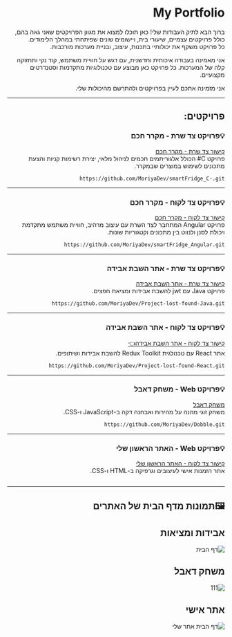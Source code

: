 <div style="direction: rtl; text-align: right;">

# My Portfolio
ברוך הבא לתיק העבודות שלי! כאן תוכלו למצוא את מגוון הפרויקטים שאני גאה בהם, כולל פרויקטים עצמיים, שיעורי בית, ויישומים שונים שפיתחתי במהלך הלימודים.  
כל פרויקט משקף את יכולותיי בתכנות, עיצוב, ובניית מערכות מורכבות.

אני מאמינה בעבודה איכותית וחדשנית, עם דגש על חוויית משתמש, קוד נקי ותחזוקה קלה של המערכות. כל פרויקט כאן מבוצע עם טכנולוגיות מתקדמות וסטנדרטים מקצועיים.

אני מזמינה אתכם לעיין בפרויקטים ולהתרשם מהיכולות שלי.

---

## פרויקטים:

### 💡פרויקט צד שרת - מקרר חכם
[קישור צד שרת - מקרר חכם](https://github.com/MoriyaDev/smartFridge_C-.git)  
פרויקט C# הכולל אלגוריתמים חכמים לניהול מלאי, יצירת רשימות קניות והצעת מתכונים לשימוש במוצרים שבמקרר. 
```
https://github.com/MoriyaDev/smartFridge_C-.git
```
---

### 💡פרויקט צד לקוח - מקרר חכם
[קישור צד לקוח - מקרר חכם](https://github.com/MoriyaDev/smartFridge_Angular.git)  
פרויקט Angular המתחבר לצד השרת עם עיצוב מרהיב, חוויית משתמש מתקדמת ויכולת לסנן ולנווט בין מתכונים וקטגוריות שונות.  
```
https://github.com/MoriyaDev/smartFridge_Angular.git
```
---

### 💡פרויקט צד שרת - אתר השבת אבידה  
[קישור צד שרת - אתר השבת אבידה](https://github.com/MoriyaDev/Project-lost-found-Java.git)  
פרויקט Java עם jwt  להשבת אבידות ומציאת חפצים.  
```
https://github.com/MoriyaDev/Project-lost-found-Java.git
```
---

### 💡פרויקט צד לקוח - אתר השבת אבידה
[קישור צד לקוח - אתר השבת אבידה👈](https://github.com/MoriyaDev/Project-lost-found-React.git)  
אתר React עם טכנולגית Redux Toolkit להשבת אבידות ושיתופים.  
```
https://github.com/MoriyaDev/Project-lost-found-React.git
```
---
### 💡פרויקט Web - משחק דאבל
[משחק דאבל](https://github.com/MoriyaDev/Dobble.git)  
משחק זוגי מהנה על מהירות ואבחנה דקה ב-JavaScript ו-CSS.  
```
https://github.com/MoriyaDev/Dobble.git
```
---

### 💡פרויקט Web - האתר הראשון שלי  
[קישור צד לקוח - האתר הראשון שלי](#)  
אתר הזמנות אישי לעיצובים וגרפיקה ב-HTML ו-CSS.  
```

```

---
## 🖼️תמונות מדף הבית של האתרים

**אבידות ומציאות**
---
![דף הבית](https://github.com/user-attachments/assets/bc5e4981-585f-4a64-bf5c-d4de7582cc26)

**משחק דאבל**
---
![111](https://github.com/user-attachments/assets/021b3596-54f8-419d-a65a-33e49cdcbdad)

**אתר אישי**
---
![דף הבית אתר שלי](https://github.com/user-attachments/assets/d15f36d2-f02d-4219-86fd-c1aece6b5504)





</div>
